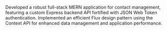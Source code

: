 Developed a robust full-stack MERN application for contact management, featuring a custom Express backend API fortified with JSON Web Token authentication.
Implemented an efficient Flux design pattern using the Context API for enhanced data management and application performance.

